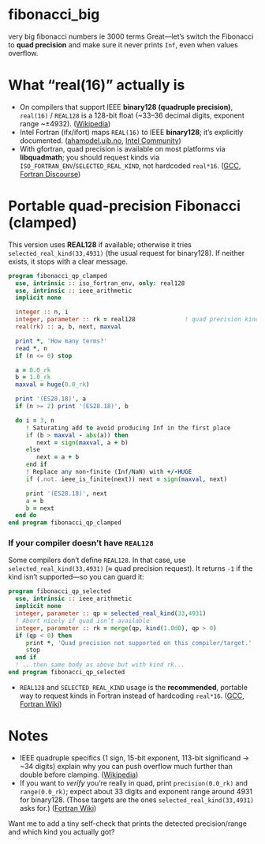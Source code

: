 # fibonacci_big
very big fibonacci numbers ie 3000 terms
Great—let’s switch the Fibonacci to **quad precision** and make sure it never prints `Inf`, even when values overflow.

# What “real(16)” actually is

* On compilers that support IEEE **binary128 (quadruple precision)**, `real(16)` / `REAL128` is a 128-bit float (\~33–36 decimal digits, exponent range \~±4932). ([Wikipedia][1])
* Intel Fortran (ifx/ifort) maps `REAL(16)` to IEEE **binary128**; it’s explicitly documented. ([ahamodel.uib.no][2], [Intel Community][3])
* With gfortran, quad precision is available on most platforms via **libquadmath**; you should request kinds via `ISO_FORTRAN_ENV`/`SELECTED_REAL_KIND`, not hardcoded `real*16`. ([GCC][4], [Fortran Discourse][5])

# Portable quad-precision Fibonacci (clamped)

This version uses **REAL128** if available; otherwise it tries `selected_real_kind(33,4931)` (the usual request for binary128). If neither exists, it stops with a clear message.

```fortran
program fibonacci_qp_clamped
  use, intrinsic :: iso_fortran_env, only: real128
  use, intrinsic :: ieee_arithmetic
  implicit none

  integer :: n, i
  integer, parameter :: rk = real128              ! quad precision kind (if supported)
  real(rk) :: a, b, next, maxval

  print *, 'How many terms?'
  read *, n
  if (n <= 0) stop

  a = 0.0_rk
  b = 1.0_rk
  maxval = huge(0.0_rk)

  print '(ES28.18)', a
  if (n >= 2) print '(ES28.18)', b

  do i = 3, n
     ! Saturating add to avoid producing Inf in the first place
     if (b > maxval - abs(a)) then
        next = sign(maxval, a + b)
     else
        next = a + b
     end if
     ! Replace any non-finite (Inf/NaN) with +/-HUGE
     if (.not. ieee_is_finite(next)) next = sign(maxval, next)

     print '(ES28.18)', next
     a = b
     b = next
  end do
end program fibonacci_qp_clamped
```

### If your compiler doesn’t have `REAL128`

Some compilers don’t define `REAL128`. In that case, use `selected_real_kind(33,4931)` (≈ quad precision request). It returns `-1` if the kind isn’t supported—so you can guard it:

```fortran
program fibonacci_qp_selected
  use, intrinsic :: ieee_arithmetic
  implicit none
  integer, parameter :: qp = selected_real_kind(33,4931)
  ! Abort nicely if quad isn’t available
  integer, parameter :: rk = merge(qp, kind(1.0d0), qp > 0)
  if (qp < 0) then
     print *, 'Quad precision not supported on this compiler/target.'
     stop
  end if
  ! ...then same body as above but with kind rk...
end program fibonacci_qp_selected
```

* `REAL128` and `SELECTED_REAL_KIND` usage is the **recommended**, portable way to request kinds in Fortran instead of hardcoding `real*16`. ([GCC][4], [Fortran Wiki][6])

# Notes

* IEEE quadruple specifics (1 sign, 15-bit exponent, 113-bit significand → \~34 digits) explain why you can push overflow much further than double before clamping. ([Wikipedia][1])
* If you want to *verify* you’re really in quad, print `precision(0.0_rk)` and `range(0.0_rk)`; expect about 33 digits and exponent range around 4931 for binary128. (Those targets are the ones `selected_real_kind(33,4931)` asks for.) ([Fortran Wiki][6])

Want me to add a tiny self-check that prints the detected precision/range and which kind you actually got?

[1]: https://en.wikipedia.org/wiki/Quadruple-precision_floating-point_format?utm_source=chatgpt.com "Quadruple-precision floating-point format - Wikipedia"
[2]: https://ahamodel.uib.no/intel/GUID-9B3B811A-C16E-4978-88D2-0D6721CD3B76.html?utm_source=chatgpt.com "REAL (16) Constants"
[3]: https://community.intel.com/t5/Intel-Fortran-Compiler/Support-for-IEEE-extended-and-Quad-precision-in-Fortran/m-p/989026?utm_source=chatgpt.com "Yes, REAL (16) is the same as - Intel Communities"
[4]: https://gcc.gnu.org/onlinedocs/gfortran/KIND-Type-Parameters.html?utm_source=chatgpt.com "KIND Type Parameters (The GNU Fortran Compiler)"
[5]: https://fortran-lang.discourse.group/t/gfortran-quad-precision/6640?utm_source=chatgpt.com "Gfortran quad precision - Help - Fortran Discourse"
[6]: https://fortranwiki.org/fortran/show/Real%2Bprecision?utm_source=chatgpt.com "Real precision in Fortran Wiki"
